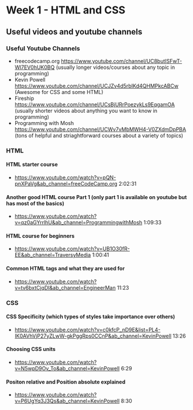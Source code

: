 # Week 1 - HTML and CSS

## Useful videos and youtube channels
### Useful Youtube Channels
- freecodecamp.org https://www.youtube.com/channel/UC8butISFwT-Wl7EV0hUK0BQ (usually longer videos/courses about any topic in programming)
- Kevin Powell https://www.youtube.com/channel/UCJZv4d5rbIKd4QHMPkcABCw (Awesome for CSS and some HTML)
- Fireship https://www.youtube.com/channel/UCsBjURrPoezykLs9EqgamOA (usually shorter videos about anything you want to know in programming)
- Programming with Mosh https://www.youtube.com/channel/UCWv7vMbMWH4-V0ZXdmDpPBA (tons of helpful and striaghtforward courses about a variety of topics)

### HTML
#### HTML starter course
- https://www.youtube.com/watch?v=pQN-pnXPaVg&ab_channel=freeCodeCamp.org 2:02:31

#### Another good HTML course Part 1 (only part 1 is available on youtube but has most of the basics)
- https://www.youtube.com/watch?v=qz0aGYrrlhU&ab_channel=ProgrammingwithMosh 1:09:33

#### HTML course for beginners
- https://www.youtube.com/watch?v=UB1O30fR-EE&ab_channel=TraversyMedia 1:00:41

#### Common HTML tags and what they are used for
- https://www.youtube.com/watch?v=tv6bxtCjqDI&ab_channel=EngineerMan 11:23

### CSS
#### CSS Specificity (which types of styles take importance over others)
- https://www.youtube.com/watch?v=c0kfcP_nD9E&list=PL4-IK0AVhVjP27yZLwW-gkPggRps0CCnP&ab_channel=KevinPowell 13:26

#### Choosing CSS units
- https://www.youtube.com/watch?v=N5wpD9Ov_To&ab_channel=KevinPowell 6:29

#### Positon relative and Position absolute explained
- https://www.youtube.com/watch?v=P6UgYq3J3Qs&ab_channel=KevinPowell 8:30
